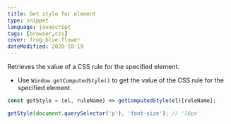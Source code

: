 ```yaml
---
title: Get style for element
type: snippet
language: javascript
tags: [browser,css]
cover: frog-blue-flower
dateModified: 2020-10-19
---
```


Retrieves the value of a CSS rule for the specified element.

- Use `Window.getComputedStyle()` to get the value of the CSS rule for the specified element.

```js
const getStyle = (el, ruleName) => getComputedStyle(el)[ruleName];

getStyle(document.querySelector('p'), 'font-size'); // '16px'
```
